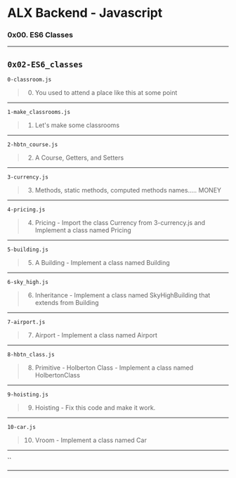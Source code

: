 # ALX Backend - Javascript 
### 0x00. ES6 Classes
---
`0x02-ES6_classes`
---
`0-classroom.js`
> 0. You used to attend a place like this at some point
---
`1-make_classrooms.js`
> 1. Let's make some classrooms
---
`2-hbtn_course.js`
> 2. A Course, Getters, and Setters
---
`3-currency.js`
> 3. Methods, static methods, computed methods names..... MONEY
---
`4-pricing.js`
> 4. Pricing - Import the class Currency from 3-currency.js and Implement a class named Pricing
---
`5-building.js`
> 5. A Building - Implement a class named Building
---
`6-sky_high.js`
> 6. Inheritance - Implement a class named SkyHighBuilding that extends from Building
---
`7-airport.js`
> 7. Airport - Implement a class named Airport
---
`8-hbtn_class.js`
> 8. Primitive - Holberton Class - Implement a class named HolbertonClass
---
`9-hoisting.js`
> 9. Hoisting - Fix this code and make it work.
---
`10-car.js`
> 10. Vroom - Implement a class named Car
---
``
> 
---
